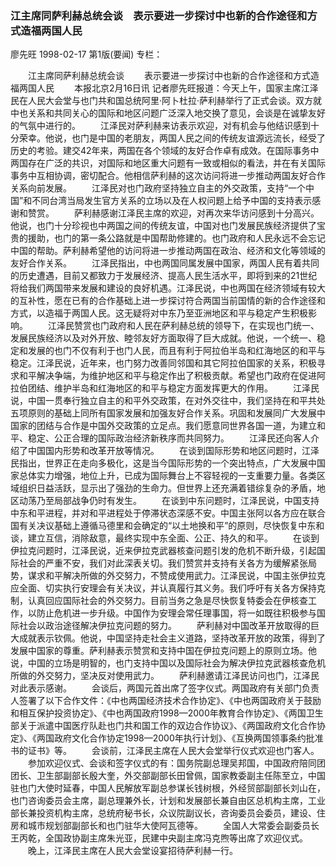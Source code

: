 ### 江主席同萨利赫总统会谈　表示要进一步探讨中也新的合作途径和方式造福两国人民
廖先旺
1998-02-17
第1版(要闻)
专栏：

　　江主席同萨利赫总统会谈
　　表示要进一步探讨中也新的合作途径和方式造福两国人民
　　本报北京2月16日讯  记者廖先旺报道：今天上午，国家主席江泽民在人民大会堂与也门共和国总统阿里·阿卜杜拉·萨利赫举行了正式会谈。双方就中也关系和共同关心的国际和地区问题广泛深入地交换了意见，会谈是在诚挚友好的气氛中进行的。
　　江泽民对萨利赫来访表示欢迎，对有机会与他结识感到十分荣幸。他说，也门是中国的老朋友，两国人民之间的传统友谊源远流长，经受了历史的考验。建交42年来，两国在各个领域的友好合作卓有成效。在国际事务中两国存在广泛的共识，对国际和地区重大问题有一致或相似的看法，并在有关国际事务中互相协调，密切配合。他相信萨利赫的这次访问将进一步推动两国友好合作关系向前发展。
　　江泽民对也门政府坚持独立自主的外交政策，支持“一个中国”和不同台湾当局发生官方关系的立场以及在人权问题上给予中国的支持表示感谢和赞赏。
　　萨利赫感谢江泽民主席的欢迎，对再次来华访问感到十分高兴。他说，也门十分珍视也中两国之间的传统友谊，中国对也门发展民族经济提供了宝贵的援助，也门的第一条公路就是中国帮助修建的。也门政府和人民永远不会忘记中国的帮助。萨利赫希望他的访问将进一步推动两国在政治、经济和文化等领域的友好合作关系。
　　江泽民指出，中也两国同属发展中国家，两国人民有着共同的历史遭遇，目前又都致力于发展经济、提高人民生活水平，即将到来的21世纪将给我们两国带来发展和建设的良好机遇。江泽民说，中也两国在经济领域有较大的互补性，愿在已有的合作基础上进一步探讨符合两国当前国情的新的合作途径和方式，以造福于两国人民。这无疑将对中东乃至亚洲地区和平与稳定产生积极影响。
　　江泽民赞赏也门政府和人民在萨利赫总统的领导下，在实现也门统一、发展民族经济以及对外开放、睦邻友好方面取得了巨大成就。他说，一个统一、稳定和发展的也门不仅有利于也门人民，而且有利于阿拉伯半岛和红海地区的和平与稳定。江泽民说，近年来，也门努力改善同邻国和其它阿拉伯国家的关系，积极寻求和平解决争端，为维护地区和平与稳定作出了积极贡献。希望也门政府在促进阿拉伯团结、维护半岛和红海地区的和平与稳定方面发挥更大的作用。
　　江泽民说，中国一贯奉行独立自主的和平外交政策，在对外交往中，我们坚持在和平共处五项原则的基础上同所有国家发展和加强友好合作关系。巩固和发展同广大发展中国家的团结与合作是中国外交政策的立足点。我们愿意同世界各国一道，为建立和平、稳定、公正合理的国际政治经济新秩序而共同努力。
　　江泽民还向客人介绍了中国国内形势和改革开放等情况。
　　在谈到国际形势和地区问题时，江泽民指出，世界正在走向多极化，这是当今国际形势的一个突出特点，广大发展中国家总体实力增强，地位上升，已成为国际舞台上不容轻视的一支重要力量。各类区域组织日益活跃，显示出了强劲的生命力。但世界上还充满着错综复杂的矛盾，地区动荡乃至局部战争仍时有发生。
　　在谈到中东问题时，江泽民说，中国支持中东和平进程，并对和平进程处于停滞状态深感不安。中国主张阿以各方应在联合国有关决议基础上遵循马德里和会确定的“以土地换和平”的原则，尽快恢复中东和谈，建立互信，消除敌意，最终实现中东全面、公正、持久的和平。
　　在谈到伊拉克问题时，江泽民说，近来伊拉克武器核查问题引发的危机不断升级，引起国际社会的严重不安，我们对此深表关切。我们赞赏并支持有关各方为缓解紧张局势，谋求和平解决所做的外交努力，不赞成使用武力。江泽民说，中国主张伊拉克应全面、切实执行安理会有关决议，并认真履行其义务。我们呼吁有关各方保持克制，认真回应国际社会的外交努力。目前当务之急是尽快恢复特委会在伊核查工作，以防止危机进一步升级。中国作为安理会常任理事国，将一如既往积极参与国际社会以政治途径解决伊拉克问题的努力。
　　萨利赫对中国改革开放取得的巨大成就表示钦佩。他说，中国坚持走社会主义道路，坚持改革开放的政策，得到了发展中国家的尊重。萨利赫表示赞赏和支持中国在伊拉克问题上的原则立场。他说，中国的立场是明智的，也门支持中国以及国际社会为解决伊拉克武器核查危机所做的外交努力，坚决反对使用武力。
　　萨利赫邀请江泽民访问也门，江泽民对此表示感谢。
　　会谈后，两国元首出席了签字仪式。两国政府有关部门负责人签署了以下合作文件：《中也两国经济技术合作协定》、《中也两国政府关于鼓励和相互保护投资协定》、《中也两国政府1998—2000年教育合作协定》、《两国卫生部关于派遣中国医疗队赴也门共和国工作的双边合作协议》、《两国政府文化合作协定》、《两国政府文化合作协定1998—2000年执行计划》、《互换两国领事条约批准书的证书》等。
　　会谈前，江泽民主席在人民大会堂举行仪式欢迎也门客人。
　　参加欢迎仪式、会谈和签字仪式的有：国务院副总理吴邦国，中国政府陪同团团长、卫生部副部长殷大奎，外交部副部长田曾佩，国家教委副主任陈至立，中国驻也门大使时延春，中国人民解放军副总参谋长钱树根，外经贸部副部长刘山在，也门咨询委员会主席，副总理兼外长，计划和发展部长兼自由区总机构主席，工业部长兼投资机构主席，总统府秘书长，众议院副议长，咨询委员会委员，建设、住房和城市规划部副部长和也门驻华大使阿瓦德等。
　　全国人大常委会副委员长王丙乾，全国政协副主席朱光亚，民建中央副主席冯克煦等出席了欢迎仪式。
　　晚上，江泽民主席在人民大会堂设宴招待萨利赫一行。
